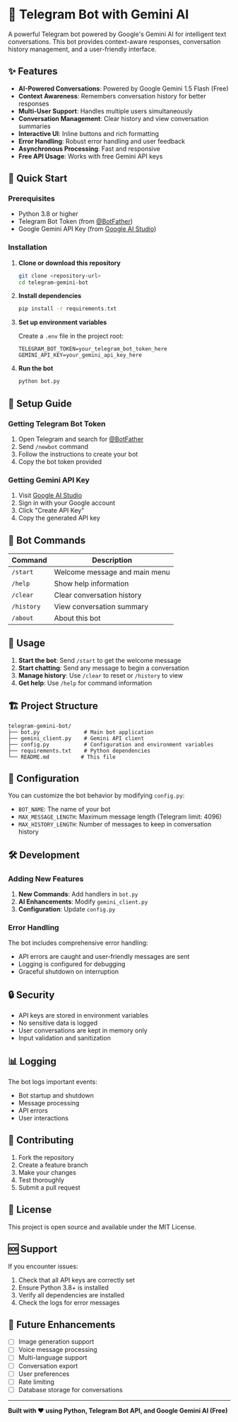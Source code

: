 # 🤖 Telegram Bot with Gemini AI

A powerful Telegram bot powered by Google's Gemini AI for intelligent text conversations. This bot provides context-aware responses, conversation history management, and a user-friendly interface.

## ✨ Features

- **AI-Powered Conversations**: Powered by Google Gemini 1.5 Flash (Free)
- **Context Awareness**: Remembers conversation history for better responses
- **Multi-User Support**: Handles multiple users simultaneously
- **Conversation Management**: Clear history and view conversation summaries
- **Interactive UI**: Inline buttons and rich formatting
- **Error Handling**: Robust error handling and user feedback
- **Asynchronous Processing**: Fast and responsive
- **Free API Usage**: Works with free Gemini API keys

## 🚀 Quick Start

### Prerequisites

- Python 3.8 or higher
- Telegram Bot Token (from [@BotFather](https://t.me/BotFather))
- Google Gemini API Key (from [Google AI Studio](https://makersuite.google.com/app/apikey))

### Installation

1. **Clone or download this repository**
   ```bash
   git clone <repository-url>
   cd telegram-gemini-bot
   ```

2. **Install dependencies**
   ```bash
   pip install -r requirements.txt
   ```

3. **Set up environment variables**
   
   Create a `.env` file in the project root:
   ```env
   TELEGRAM_BOT_TOKEN=your_telegram_bot_token_here
   GEMINI_API_KEY=your_gemini_api_key_here
   ```

4. **Run the bot**
   ```bash
   python bot.py
   ```

## 🔧 Setup Guide

### Getting Telegram Bot Token

1. Open Telegram and search for [@BotFather](https://t.me/BotFather)
2. Send `/newbot` command
3. Follow the instructions to create your bot
4. Copy the bot token provided

### Getting Gemini API Key

1. Visit [Google AI Studio](https://makersuite.google.com/app/apikey)
2. Sign in with your Google account
3. Click "Create API Key"
4. Copy the generated API key

## 📱 Bot Commands

| Command | Description |
|---------|-------------|
| `/start` | Welcome message and main menu |
| `/help` | Show help information |
| `/clear` | Clear conversation history |
| `/history` | View conversation summary |
| `/about` | About this bot |

## 💬 Usage

1. **Start the bot**: Send `/start` to get the welcome message
2. **Start chatting**: Send any message to begin a conversation
3. **Manage history**: Use `/clear` to reset or `/history` to view
4. **Get help**: Use `/help` for command information

## 🏗️ Project Structure

```
telegram-gemini-bot/
├── bot.py              # Main bot application
├── gemini_client.py    # Gemini API client
├── config.py           # Configuration and environment variables
├── requirements.txt    # Python dependencies
└── README.md          # This file
```

## 🔧 Configuration

You can customize the bot behavior by modifying `config.py`:

- `BOT_NAME`: The name of your bot
- `MAX_MESSAGE_LENGTH`: Maximum message length (Telegram limit: 4096)
- `MAX_HISTORY_LENGTH`: Number of messages to keep in conversation history

## 🛠️ Development

### Adding New Features

1. **New Commands**: Add handlers in `bot.py`
2. **AI Enhancements**: Modify `gemini_client.py`
3. **Configuration**: Update `config.py`

### Error Handling

The bot includes comprehensive error handling:
- API errors are caught and user-friendly messages are sent
- Logging is configured for debugging
- Graceful shutdown on interruption

## 🔒 Security

- API keys are stored in environment variables
- No sensitive data is logged
- User conversations are kept in memory only
- Input validation and sanitization

## 📊 Logging

The bot logs important events:
- Bot startup and shutdown
- Message processing
- API errors
- User interactions

## 🤝 Contributing

1. Fork the repository
2. Create a feature branch
3. Make your changes
4. Test thoroughly
5. Submit a pull request

## 📄 License

This project is open source and available under the MIT License.

## 🆘 Support

If you encounter issues:

1. Check that all API keys are correctly set
2. Ensure Python 3.8+ is installed
3. Verify all dependencies are installed
4. Check the logs for error messages

## 🎯 Future Enhancements

- [ ] Image generation support
- [ ] Voice message processing
- [ ] Multi-language support
- [ ] Conversation export
- [ ] User preferences
- [ ] Rate limiting
- [ ] Database storage for conversations

---

**Built with ❤️ using Python, Telegram Bot API, and Google Gemini AI (Free)** 